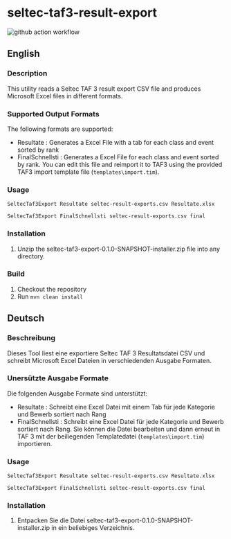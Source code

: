 # seltec-taf3-result-export

![github action workflow](https://github.com/weissreto/seltec-taf3-result-export/actions/workflows/maven.yml/badge.svg)

## English

### Description

This utility reads a Seltec TAF 3 result export CSV file and produces Microsoft Excel files in different formats.

### Supported Output Formats

The following formats are supported:
* Resultate : Generates a Excel File with a tab for each class and event sorted by rank
* FinalSchnellsti : Generates a Excel File for each class and event sorted by rank. You can edit this file and reimport it to TAF3 using the provided TAF3 import template file (`templates\import.tim`).


### Usage

    SeltecTaf3Export Resultate seltec-result-exports.csv Resultate.xlsx
   
    SeltecTaf3Export FinalSchnellsti seltec-result-exports.csv final  

### Installation

1. Unzip the seltec-taf3-export-0.1.0-SNAPSHOT-installer.zip file into any directory.
 
### Build

1. Checkout the repository
2. Run `mvn clean install`
   
## Deutsch

### Beschreibung

Dieses Tool liest eine exportiere Seltec TAF 3 Resultatsdatei CSV und schreibt Microsoft Excel Dateien in verschiedenden Ausgabe Formaten.

### Unersützte Ausgabe Formate

Die folgenden Ausgabe Formate sind unterstützt:
* Resultate : Schreibt eine Excel Datei mit einem Tab für jede Kategorie und Bewerb sortiert nach Rang
* FinalSchnellsti : Schreibt eine Excel Datei für jede Kategorie und Bewerb sortiert nach Rang. Sie können die Datei bearbeiten und dann erneut in TAF 3 mit der beiliegenden Templatedatei (`templates\import.tim`) importieren.

### Usage

    SeltecTaf3Export Resultate seltec-result-exports.csv Resultate.xlsx
   
    SeltecTaf3Export FinalSchnellsti seltec-result-exports.csv final  

### Installation

1. Entpacken Sie die Datei seltec-taf3-export-0.1.0-SNAPSHOT-installer.zip in ein beliebiges Verzeichnis.
 
      
   